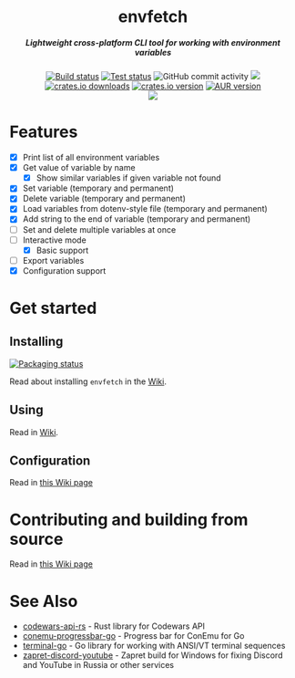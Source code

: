 <h1 align="center">envfetch</h1>
<h5 align="center">Lightweight cross-platform CLI tool for working with environment variables</h5>
<div align="center">
    <a href="https://github.com/ankddev/envfetch/actions/workflows/build.yml"><img src="https://github.com/ankddev/envfetch/actions/workflows/build.yml/badge.svg" alt="Build status"/></a>
    <a href="https://github.com/ankddev/envfetch/actions/workflows/test.yml"><img src="https://github.com/ankddev/envfetch/actions/workflows/test.yml/badge.svg" alt="Test status"/></a>
    <img alt="GitHub commit activity" src="https://img.shields.io/github/commit-activity/w/ankddev/envfetch">
    <a href="https://app.codecov.io/github/ankddev/envfetch"><img src="https://camo.githubusercontent.com/24e6fbb5fab320f1c87a360fcdf93b0901a6fc04fe0cb070a4083346c7946680/68747470733a2f2f636f6465636f762e696f2f67682f616e6b646465762f656e7666657463682f67726170682f62616467652e7376673f746f6b656e3d37325138463858574b51" /></a>
    <a href="https://crates.io/crates/envfetch"><img src="https://img.shields.io/crates/d/envfetch" alt="crates.io downloads"/></a>
    <a href="https://crates.io/crates/envfetch"><img src="https://img.shields.io/crates/v/envfetch" alt="crates.io version"/></a>
    <a href="https://aur.archlinux.org/packages/envfetch"><img src="https://img.shields.io/aur/version/envfetch" alt="AUR version"/></a>
</div>
<div align="center">
    <img src="https://github.com/user-attachments/assets/261ea1fd-438a-40b0-847d-6a460b7a30a9" />
</div>

# Features
- [x] Print list of all environment variables
- [x] Get value of variable by name
    - [x] Show similar variables if given variable not found
- [x] Set variable (temporary and permanent)
- [x] Delete variable (temporary and permanent)
- [x] Load variables from dotenv-style file (temporary and permanent)
- [x] Add string to the end of variable (temporary and permanent)
- [ ] Set and delete multiple variables at once
- [ ] Interactive mode
  - [x] Basic support
- [ ] Export variables
- [x] Configuration support
# Get started
## Installing

<a href="https://repology.org/project/envfetch/versions">
    <img src="https://repology.org/badge/vertical-allrepos/envfetch.svg?minversion=2.1.0" alt="Packaging status">
</a>

Read about installing `envfetch` in the [Wiki](https://github.com/ankddev/envfetch/wiki/2.-Installation).
## Using
Read in [Wiki](https://github.com/ankddev/envfetch/wiki/3.-Basic-Usage).
## Configuration
Read in [this Wiki page](https://github.com/ankddev/envfetch/wiki/4.-Configuration)
# Contributing and building from source
Read in [this Wiki page](https://github.com/ankddev/envfetch/wiki/6.-Contributing)

# See Also
- [codewars-api-rs](https://github.com/ankddev/codewars-api-rs) - Rust library for Codewars API
- [conemu-progressbar-go](https://github.com/ankddev/conemu-progressbar-go) - Progress bar for ConEmu for Go
- [terminal-go](https://github.com/ankddev/terminal-go) - Go library for working with ANSI/VT terminal sequences
- [zapret-discord-youtube](https://github.com/ankddev/zapret-discord-youtube) - Zapret build for Windows for fixing Discord and YouTube in Russia or other services

